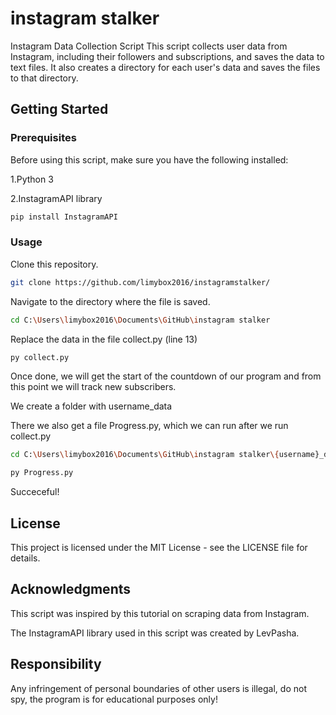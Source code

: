 # instagram stalker

Instagram Data Collection Script
This script collects user data from Instagram, including their followers and subscriptions, and saves the data to text files. It also creates a directory for each user's data and saves the files to that directory.

## Getting Started
### Prerequisites
Before using this script, make sure you have the following installed:

1.Python 3

2.InstagramAPI library 
```bash
pip install InstagramAPI
```

### Usage

 Clone this repository.
```bash
git clone https://github.com/limybox2016/instagramstalker/
```
 Navigate to the directory where the file is saved.

```bash
cd C:\Users\limybox2016\Documents\GitHub\instagram stalker
```
Replace the data in the file collect.py (line 13)
```bash
py collect.py

```

 Once done, we will get the start of the countdown of our program and from this point we will track new subscribers.

 We create a folder with username_data

 There we also get a file Progress.py, which we can run after we run collect.py

```bash
cd C:\Users\limybox2016\Documents\GitHub\instagram stalker\{username}_data\

py Progress.py
```

Succeceful!



## License

This project is licensed under the MIT License - see the LICENSE file for details.


## Acknowledgments

This script was inspired by this tutorial on scraping data from Instagram.

The InstagramAPI library used in this script was created by LevPasha.

## Responsibility

Any infringement of personal boundaries of other users is illegal, do not spy, the program is for educational purposes only!
